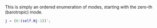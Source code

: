 This is simply an ordered enumeration of modes, starting with the zero-th (barotropic) mode.
```matlab
j = (0:(self.Nj-1))';
```
